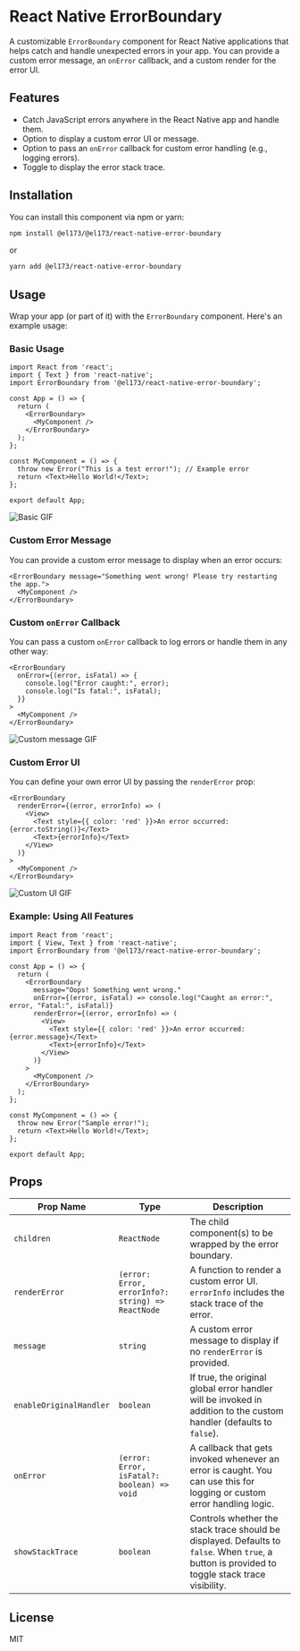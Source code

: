 # React Native ErrorBoundary

A customizable `ErrorBoundary` component for React Native applications that helps catch and handle unexpected errors in your app. You can provide a custom error message, an `onError` callback, and a custom render for the error UI.

## Features

- Catch JavaScript errors anywhere in the React Native app and handle them.
- Option to display a custom error UI or message.
- Option to pass an `onError` callback for custom error handling (e.g., logging errors).
- Toggle to display the error stack trace.

## Installation

You can install this component via npm or yarn:

```bash
npm install @el173/@el173/react-native-error-boundary
```

or

```bash
yarn add @el173/react-native-error-boundary
```

## Usage

Wrap your app (or part of it) with the `ErrorBoundary` component. Here's an example usage:

### Basic Usage

```tsx
import React from 'react';
import { Text } from 'react-native';
import ErrorBoundary from '@el173/react-native-error-boundary';

const App = () => {
  return (
    <ErrorBoundary>
      <MyComponent />
    </ErrorBoundary>
  );
};

const MyComponent = () => {
  throw new Error("This is a test error!"); // Example error
  return <Text>Hello World!</Text>;
};

export default App;
```

![Basic GIF](https://github.com/el173/react-native-error-boundary/blob/demo/basic.gif)


### Custom Error Message

You can provide a custom error message to display when an error occurs:

```tsx
<ErrorBoundary message="Something went wrong! Please try restarting the app.">
  <MyComponent />
</ErrorBoundary>
```

### Custom `onError` Callback

You can pass a custom `onError` callback to log errors or handle them in any other way:

```tsx
<ErrorBoundary 
  onError={(error, isFatal) => {
    console.log("Error caught:", error);
    console.log("Is fatal:", isFatal);
  }}
>
  <MyComponent />
</ErrorBoundary>
```

![Custom message GIF](https://github.com/el173/react-native-error-boundary/blob/demo/customError.gif)

### Custom Error UI

You can define your own error UI by passing the `renderError` prop:

```tsx
<ErrorBoundary
  renderError={(error, errorInfo) => (
    <View>
      <Text style={{ color: 'red' }}>An error occurred: {error.toString()}</Text>
      <Text>{errorInfo}</Text>
    </View>
  )}
>
  <MyComponent />
</ErrorBoundary>
```

![Custom UI GIF](https://github.com/el173/react-native-error-boundary/blob/demo/customUI.gif)

### Example: Using All Features

```tsx
import React from 'react';
import { View, Text } from 'react-native';
import ErrorBoundary from '@el173/react-native-error-boundary';

const App = () => {
  return (
    <ErrorBoundary 
      message="Oops! Something went wrong." 
      onError={(error, isFatal) => console.log("Caught an error:", error, "Fatal:", isFatal)}
      renderError={(error, errorInfo) => (
        <View>
          <Text style={{ color: 'red' }}>An error occurred: {error.message}</Text>
          <Text>{errorInfo}</Text>
        </View>
      )}
    >
      <MyComponent />
    </ErrorBoundary>
  );
};

const MyComponent = () => {
  throw new Error("Sample error!");
  return <Text>Hello World!</Text>;
};

export default App;
```

## Props

| Prop Name            | Type                                                        | Description                                                                                                                                  |
|----------------------|-------------------------------------------------------------|----------------------------------------------------------------------------------------------------------------------------------------------|
| `children`           | `ReactNode`                                                  | The child component(s) to be wrapped by the error boundary.                                                                                  |
| `renderError`        | `(error: Error, errorInfo?: string) => ReactNode`            | A function to render a custom error UI. `errorInfo` includes the stack trace of the error.                                                    |
| `message`            | `string`                                                     | A custom error message to display if no `renderError` is provided.                                                                            |
| `enableOriginalHandler` | `boolean`                                                  | If true, the original global error handler will be invoked in addition to the custom handler (defaults to `false`).                           |
| `onError`            | `(error: Error, isFatal?: boolean) => void`                  | A callback that gets invoked whenever an error is caught. You can use this for logging or custom error handling logic.                        |
| `showStackTrace`       | `boolean`                                                    | Controls whether the stack trace should be displayed. Defaults to `false`. When `true`, a button is provided to toggle stack trace visibility.    |


## License

MIT